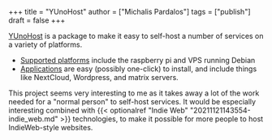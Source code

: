 +++
title = "YUnoHost"
author = ["Michalis Pardalos"]
tags = ["publish"]
draft = false
+++

[YUnoHost](https://yunohost.org) is a package to make it easy to self-host a number of services on a variety of platforms.

-   [Supported platforms](https://yunohost.org/en/install) include the raspberry pi and VPS running Debian
-   [Applications](https://yunohost.org/en/apps) are easy (possibly one-click) to install, and include things like NextCloud, Wordpress, and matrix servers.

This project seems very interesting to me as it takes away a lot of the work needed for a "normal person" to self-host services. It would be especially interesting combined with {{< optionalref "Indie Web" "20211121143554-indie_web.md" >}} technologies, to make it possible for more people to host IndieWeb-style websites.
